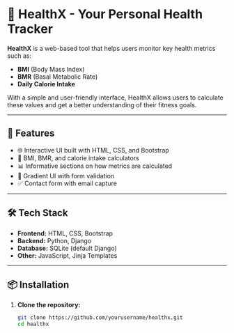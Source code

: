 # 💪 HealthX - Your Personal Health Tracker

**HealthX** is a web-based tool that helps users monitor key health metrics such as:
- **BMI** (Body Mass Index)
- **BMR** (Basal Metabolic Rate)
- **Daily Calorie Intake**

With a simple and user-friendly interface, HealthX allows users to calculate these values and get a better understanding of their fitness goals.

---

## 🚀 Features

- 🌐 Interactive UI built with HTML, CSS, and Bootstrap
- 🧠 BMI, BMR, and calorie intake calculators
- 📊 Informative sections on how metrics are calculated
- 🎯 Gradient UI with form validation
- ✅ Contact form with email capture

---

## 🛠️ Tech Stack

- **Frontend:** HTML, CSS, Bootstrap
- **Backend:** Python, Django
- **Database:** SQLite (default Django)
- **Other:** JavaScript, Jinja Templates

---

## 📦 Installation

1. **Clone the repository:**
   ```bash
   git clone https://github.com/yourusername/healthx.git
   cd healthx

